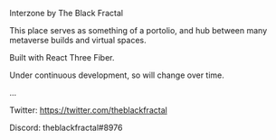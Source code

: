 Interzone by The Black Fractal

This place serves as something of a portolio, and hub between many metaverse builds and virtual spaces.

Built with React Three Fiber.

Under continuous development, so will change over time.

...

Twitter: https://twitter.com/theblackfractal

Discord: theblackfractal#8976
